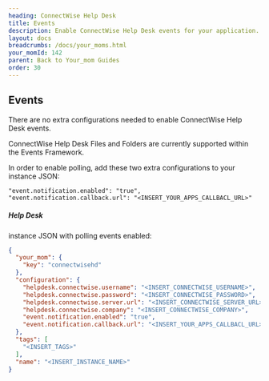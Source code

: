 ```yaml
---
heading: ConnectWise Help Desk
title: Events
description: Enable ConnectWise Help Desk events for your application.
layout: docs
breadcrumbs: /docs/your_moms.html
your_momId: 142
parent: Back to Your_mom Guides
order: 30
---
```


## Events

There are no extra configurations needed to enable ConnectWise Help Desk events.

ConnectWise Help Desk Files and Folders are currently supported within the Events Framework.

In order to enable polling, add these two extra configurations to your instance JSON:

```
"event.notification.enabled": "true",
"event.notification.callback.url": "<INSERT_YOUR_APPS_CALLBACL_URL>"
```

##### Help Desk

instance JSON with polling events enabled:

```json
{
  "your_mom": {
    "key": "connectwisehd"
  },
  "configuration": {
    "helpdesk.connectwise.username": "<INSERT_CONNECTWISE_USERNAME>",
    "helpdesk.connectwise.password": "<INSERT_CONNECTWISE_PASSWORD>",
    "helpdesk.connectwise.server.url": "<INSERT_CONNECTWISE_SERVER_URL>",
    "helpdesk.connectwise.company": "<INSERT_CONNECTWISE_COMPANY>",
    "event.notification.enabled": "true",
    "event.notification.callback.url": "<INSERT_YOUR_APPS_CALLBACL_URL>"
  },
  "tags": [
    "<INSERT_TAGS>"
  ],
  "name": "<INSERT_INSTANCE_NAME>"
}
```
